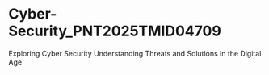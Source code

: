 # Cyber-Security_PNT2025TMID04709
Exploring Cyber Security Understanding Threats and Solutions in the Digital Age
